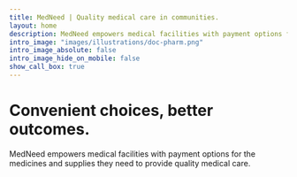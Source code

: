```yaml
---
title: MedNeed | Quality medical care in communities.
layout: home
description: MedNeed empowers medical facilities with payment options for the medicines and supplies they need to provide quality medical care.
intro_image: "images/illustrations/doc-pharm.png"
intro_image_absolute: false
intro_image_hide_on_mobile: false
show_call_box: true
---
```


# Convenient choices, better outcomes.

MedNeed empowers medical facilities with payment options for the medicines and supplies they need to provide quality medical care.



